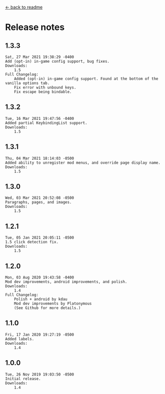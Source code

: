 ﻿﻿[← back to readme](README.md)

# Release notes
## 1.3.3
```
Sat, 27 Mar 2021 19:38:29 -0400
Add (opt-in) in-game config support, bug fixes.
Downloads:
    1.5
Full Changelog:
    Added (opt-in) in-game config support. Found at the bottom of the vanilla options tab.
    Fix error with unbound keys.
    Fix escape being bindable.
```

## 1.3.2
```
Tue, 16 Mar 2021 19:47:56 -0400
Added partial KeybindingList support.
Downloads:
    1.5
```

## 1.3.1
```
Thu, 04 Mar 2021 18:14:03 -0500
Added ability to unregister mod menus, and override page display name.
Downloads:
    1.5
```

## 1.3.0
```
Wed, 03 Mar 2021 20:52:08 -0500
Paragraphs, pages, and images.
Downloads:
    1.5
```

## 1.2.1
```
Tue, 05 Jan 2021 20:05:11 -0500
1.5 click detection fix.
Downloads:
    1.5
```

## 1.2.0
```
Mon, 03 Aug 2020 19:43:58 -0400
Mod dev improvements, android improvements, and polish.
Downloads:
    1.4
Full Changelog:
    Polish + android by kdau
    Mod dev improvements by Platonymous
    (See Github for more details.)
```

## 1.1.0
```
Fri, 17 Jan 2020 19:27:19 -0500
Added labels.
Downloads:
    1.4
```

## 1.0.0
```
Tue, 26 Nov 2019 19:03:50 -0500
Initial release.
Downloads:
    1.4
```
